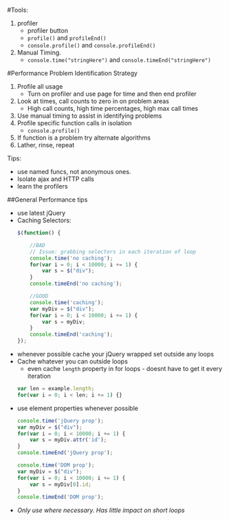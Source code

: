 #Tools:
1. profiler
    - profiler button
    - `profile()` and `profileEnd()`
    - `console.profile()` and `console.profileEnd()`
2. Manual Timing.
    - `console.time("stringHere")` and `console.timeEnd("stringHere")`

#Performance Problem Identification Strategy
1. Profile all usage
    - Turn on profiler and use page for time and then end profiler
2. Look at times, call counts to zero in on problem areas
    - High call counts, high time percentages, high max call times
3. Use manual timing to assist in identifying problems
4. Profile specific function calls in isolation
    - `console.profile()`
5. If function is a problem try alternate algorithms
6. Lather, rinse, repeat

Tips:
* use named funcs, not anonymous ones.
* Isolate ajax and HTTP calls
* learn the profilers


##General Performance tips
 - use latest jQuery
 - Caching Selectors:
    ```javascript
    $(function() {

        //BAD
        // Issue: grabbing selectors in each iteration of loop
        console.time('no caching');
        for(var i = 0; i < 10000; i += 1) {
            var s = $("div");
        }
        console.timeEnd('no caching');

        //GOOD
        console.time('caching');
        var myDiv = $("div");
        for(var i = 0; i < 10000; i += 1) {
            var s = myDiv;
        }
        console.timeEnd('caching');
    });
    ```
 - whenever possible cache your jQuery wrapped set outside any loops
 - Cache whatever you can outside loops
    - even cache `length` property in for loops - doesnt have to get it every iteration
    ```javascript
    var len = example.length;
    for(var i = 0; i < len; i += 1) {}
    ```
 - use element properties whenever possible
    ```javascript
    console.time('jQuery prop');
    var myDiv = $("div");
    for(var i = 0; i < 10000; i += 1) {
        var s = myDiv.attr('id');
    }
    console.timeEnd('jQuery prop');

    console.time('DOM prop');
    var myDiv = $("div");
    for(var i = 0; i < 10000; i += 1) {
        var s = myDiv[0].id;
    }
    console.timeEnd('DOM prop');
    ```
 - *Only use where necessary. Has little impact on short loops*

